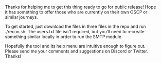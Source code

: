 Thanks for helping me to get this thing ready to go for public release!  Hope it has something to offer those who are currently on their own OSCP or similar journeys.

To get started, just download the files in three files in the repo and run ./recon.sh.  The users.txt file isn't required, but you'll need to recreate something similar locally in order to run the SMTP module.

Hopefully the tool and its help menu are intuitive enough to figure out.  Please send me your comments and suggestions on Discord or Twitter.  Thanks!

